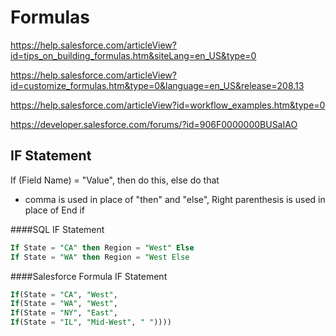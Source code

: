 # Formulas

https://help.salesforce.com/articleView?id=tips_on_building_formulas.htm&siteLang=en_US&type=0

https://help.salesforce.com/articleView?id=customize_formulas.htm&type=0&language=en_US&release=208.13

https://help.salesforce.com/articleView?id=workflow_examples.htm&type=0

https://developer.salesforce.com/forums/?id=906F0000000BUSaIAO

## IF Statement

If (Field Name) = "Value", then do this, else do that
- comma is used in place of "then" and "else",
Right parenthesis is used in place of End if

####SQL IF Statement
```SQL
If State = "CA" then Region = "West" Else
If State = "WA" then Region = "West Else
```


####Salesforce Formula IF Statement
```SQL
If(State = "CA", "West",
If(State = "WA", "West",
If(State = "NY", "East",
If(State = "IL", "Mid-West", " "))))
```

